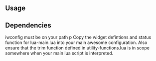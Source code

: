 ## Usage
## Dependencies
  iwconfig must be on your path
p  Copy the widget defintions and status function for lua-main.lua into your main awesome configuration. Also ensure
that the trim function defined in utility-functions.lua is in scope somewhere when your main lua script is interpreted.
